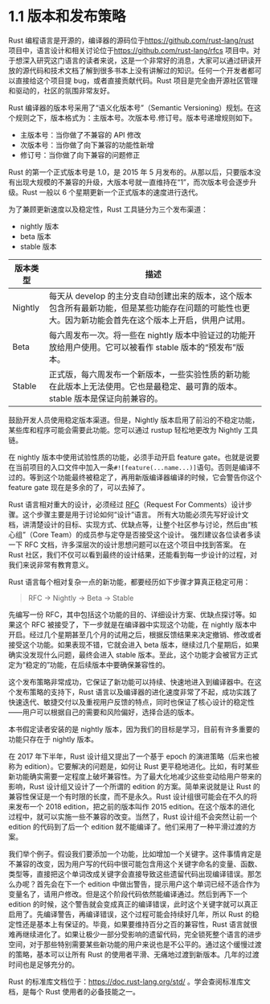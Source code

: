 # 1.1 版本和发布策略

Rust 编程语言是开源的，编译器的源码位于<https://github.com/rust-lang/rust> 项目中，语言设计和相关讨论位于<https://github.com/rust-lang/rfcs> 项目中。对于想深入研究这门语言的读者来说，这是一个非常好的消息，大家可以通过研读开放的源代码和技术文档了解到很多书本上没有讲解过的知识。任何一个开发者都可以直接给这个项目提 bug，或者直接贡献代码。Rust 项目是完全由开源社区管理和驱动的，社区的氛围非常友好。

Rust 编译器的版本号采用了“语义化版本号”（Semantic Versioning）规划。在这个规则之下，版本格式为：主版本号。次版本号.修订号。版本号递增规则如下。

* 主版本号：当你做了不兼容的 API 修改
* 次版本号：当你做了向下兼容的功能性新增
* 修订号：当你做了向下兼容的问题修正

Rust 的第一个正式版本号是 1.0，是 2015 年 5 月发布的。从那以后，只要版本没有出现大规模的不兼容的升级，大版本号就一直维持在“1”，而次版本号会逐步升级。Rust 一般以 6 个星期更新一个正式版本的速度进行迭代。

为了兼顾更新速度以及稳定性，Rust 工具链分为三个发布渠道：

* nightly 版本
* beta 版本
* stable 版本

| 版本类型 | 描述 |
| --- | --- |
| Nightly        | 每天从 develop 的主分支自动创建出来的版本，这个版本包含所有最新功能，但是某些功能存在问题的可能性也更大。因为新功能会首先在这个版本上开启，供用户试用。  |
| Beta           | 每六周发布一次。将一些在 nightly 版本中验证过的功能开放给用户使用。它可以被看作 stable 版本的“预发布”版本。 |
| Stable         | 正式版，每六周发布一个新版本，一些实验性质的新功能在此版本上无法使用。它也是最稳定、最可靠的版本。stable 版本是保证向前兼容的。  |

鼓励开发人员使用稳定版本渠道。但是，Nightly 版本启用了前沿的不稳定功能，某些库和程序可能会需要此功能。您可以通过 rustup 轻松地更改为 Nightly 工具链。

在 nightly 版本中使用试验性质的功能，必须手动开启 feature gate。也就是说要在当前项目的入口文件中加入一条`#![feature(...name...)]`语句。否则是编译不过的。等到这个功能最终被稳定了，再用新版编译器编译的时候，它会警告你这个 feature gate 现在是多余的了，可以去掉了。

Rust 语言相对重大的设计，必须经过 [RFC](https://github.com/rust-lang/rfcs)（Request For Comments）设计步骤。这个步骤主要是用于讨论如何“设计”语言。
所有大功能必须先写好设计文档，讲清楚设计的目标、实现方式、优缺点等，让整个社区参与讨论，然后由“核心组”（Core Team）的成员参与定夺是否接受这个设计。
强烈建议各位读者多读一下 RFC 文档，许多深层次的设计思想问题可以在这个项目中找到答案。
在 Rust 社区，我们不仅可以看到最终的设计结果，还能看到每一步设计的过程，对我们来说非常有教育意义。

Rust 语言每个相对复杂一点的新功能，都要经历如下步骤才算真正稳定可用：

> RFC → Nightly → Beta → Stable

先编写一份 RFC，其中包括这个功能的目的、详细设计方案、优缺点探讨等。如果这个 RFC 被接受了，下一步就是在编译器中实现这个功能，在 nightly 版本中开启。经过几个星期甚至几个月的试用之后，根据反馈结果来决定撤销、修改或者接受这个功能。如果表现不错，它就会进入 beta 版本，继续过几个星期后，如果确实没发现什么问题，最终会进入 stable 版本。至此，这个功能才会被官方正式定为“稳定的”功能，在后续版本中要确保兼容性的。

这个发布策略非常成功，它保证了新功能可以持续、快速地进入到编译器中。在这个发布策略的支持下，Rust 语言以及编译器的进化速度非常了不起，成功实践了快速迭代、敏捷交付以及重视用户反馈的特点，同时也保证了核心设计的稳定性——用户可以根据自己的需要和风险偏好，选择合适的版本。

本书假定读者安装的是 nightly 版本，因为我们的目标是学习，目前有许多重要的功能只存在于 nightly 版本。

在 2017 年下半年，Rust 设计组又提出了一个基于 epoch 的演进策略（后来也被称为 edition）。它要解决的问题是，如何让 Rust 更平稳地进化。比如，有时某些新功能确实需要一定程度上破坏兼容性。为了最大化地减少这些变动给用户带来的影响，Rust 设计组又设计了一个所谓的 edition 的方案。简单来说就是让 Rust 的兼容性保证是一个有时限的长度，而不是永久。Rust 设计组很可能会在不久的将来发布一个 2018 edition，把之前的版本叫作 2015 edition。在这个版本的进化过程中，就可以实施一些不兼容的改变。当然了，Rust 设计组不会突然让前一个 edition 的代码到了后一个 edition 就不能编译了。他们采用了一种平滑过渡的方案。

我们举个例子。假设我们要添加一个功能，比如增加一个关键字。这件事情肯定是不兼容的改变，因为用户写的代码中很可能包含用这个关键字命名的变量、函数、类型等，直接把这个单词改成关键字会直接导致这些遗留代码出现编译错误。那怎么办呢？首先会在下一个 edition 中做出警告，提示用户这个单词已经不适合作为变量名了，请用户修改。但是这个阶段代码依然能编译通过。然后到再下一个 edition 的时候，这个警告就会变成真正的编译错误，此时这个关键字就可以真正启用了。先编译警告，再编译错误，这个过程可能会持续好几年，所以 Rust 的稳定性还是基本上有保证的。毕竟，如果要维持百分之百的兼容性，Rust 语言就很难再继续进化了。如果让极少一部分受影响的遗留代码，完全锁死整个语言的进步空间，对于那些特别需要某些新功能的用户来说也是不公平的。通过这个缓慢过渡的策略，基本可以让所有 Rust 的使用者平滑、无痛地过渡到新版本。几年的过渡时间也是足够充分的。

Rust 的标准库文档位于：https://doc.rust-lang.org/std/ 。学会查阅标准库文档，是每个 Rust 使用者的必备技能之一。
